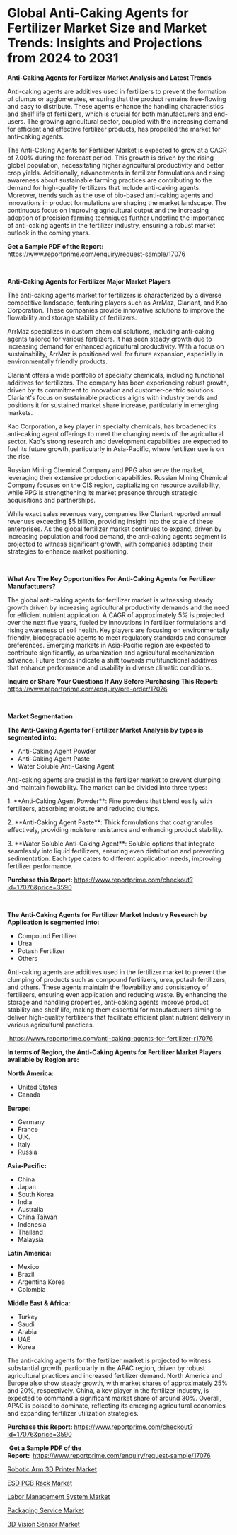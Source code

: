 <p><h1>Global Anti-Caking Agents for Fertilizer Market Size and Market Trends: Insights and Projections from 2024 to 2031</h1></p><p><strong>Anti-Caking Agents for Fertilizer Market Analysis and Latest Trends</strong></p>
<p><p>Anti-caking agents are additives used in fertilizers to prevent the formation of clumps or agglomerates, ensuring that the product remains free-flowing and easy to distribute. These agents enhance the handling characteristics and shelf life of fertilizers, which is crucial for both manufacturers and end-users. The growing agricultural sector, coupled with the increasing demand for efficient and effective fertilizer products, has propelled the market for anti-caking agents.</p><p>The Anti-Caking Agents for Fertilizer Market is expected to grow at a CAGR of 7.00% during the forecast period. This growth is driven by the rising global population, necessitating higher agricultural productivity and better crop yields. Additionally, advancements in fertilizer formulations and rising awareness about sustainable farming practices are contributing to the demand for high-quality fertilizers that include anti-caking agents. Moreover, trends such as the use of bio-based anti-caking agents and innovations in product formulations are shaping the market landscape. The continuous focus on improving agricultural output and the increasing adoption of precision farming techniques further underline the importance of anti-caking agents in the fertilizer industry, ensuring a robust market outlook in the coming years.</p></p>
<p><strong>Get a Sample PDF of the Report:&nbsp;</strong> <a href="https://www.reportprime.com/enquiry/request-sample/17076?utm_campaign=1108&utm_medium=2&utm_source=Github&utm_content=ia&utm_term=24112024&utm_id=anti-caking-agents-for-fertilizer">https://www.reportprime.com/enquiry/request-sample/17076</a></p>
<p>&nbsp;</p>
<p><strong>Anti-Caking Agents for Fertilizer Major Market Players</strong></p>
<p><p>The anti-caking agents market for fertilizers is characterized by a diverse competitive landscape, featuring players such as ArrMaz, Clariant, and Kao Corporation. These companies provide innovative solutions to improve the flowability and storage stability of fertilizers.</p><p>ArrMaz specializes in custom chemical solutions, including anti-caking agents tailored for various fertilizers. It has seen steady growth due to increasing demand for enhanced agricultural productivity. With a focus on sustainability, ArrMaz is positioned well for future expansion, especially in environmentally friendly products.</p><p>Clariant offers a wide portfolio of specialty chemicals, including functional additives for fertilizers. The company has been experiencing robust growth, driven by its commitment to innovation and customer-centric solutions. Clariant's focus on sustainable practices aligns with industry trends and positions it for sustained market share increase, particularly in emerging markets.</p><p>Kao Corporation, a key player in specialty chemicals, has broadened its anti-caking agent offerings to meet the changing needs of the agricultural sector. Kao's strong research and development capabilities are expected to fuel its future growth, particularly in Asia-Pacific, where fertilizer use is on the rise.</p><p>Russian Mining Chemical Company and PPG also serve the market, leveraging their extensive production capabilities. Russian Mining Chemical Company focuses on the CIS region, capitalizing on resource availability, while PPG is strengthening its market presence through strategic acquisitions and partnerships.</p><p>While exact sales revenues vary, companies like Clariant reported annual revenues exceeding $5 billion, providing insight into the scale of these enterprises. As the global fertilizer market continues to expand, driven by increasing population and food demand, the anti-caking agents segment is projected to witness significant growth, with companies adapting their strategies to enhance market positioning.</p></p>
<p>&nbsp;</p>
<p><strong>What Are The Key Opportunities For Anti-Caking Agents for Fertilizer Manufacturers?</strong></p>
<p><p>The global anti-caking agents for fertilizer market is witnessing steady growth driven by increasing agricultural productivity demands and the need for efficient nutrient application. A CAGR of approximately 5% is projected over the next five years, fueled by innovations in fertilizer formulations and rising awareness of soil health. Key players are focusing on environmentally friendly, biodegradable agents to meet regulatory standards and consumer preferences. Emerging markets in Asia-Pacific region are expected to contribute significantly, as urbanization and agricultural mechanization advance. Future trends indicate a shift towards multifunctional additives that enhance performance and usability in diverse climatic conditions.</p></p>
<p><strong>Inquire or Share Your Questions If Any Before Purchasing This Report:</strong> <a href="https://www.reportprime.com/enquiry/pre-order/17076?utm_campaign=1108&utm_medium=2&utm_source=Github&utm_content=ia&utm_term=24112024&utm_id=anti-caking-agents-for-fertilizer">https://www.reportprime.com/enquiry/pre-order/17076</a></p>
<p>&nbsp;</p>
<p><strong>Market Segmentation</strong></p>
<p><strong>The Anti-Caking Agents for Fertilizer Market Analysis by types is segmented into:</strong></p>
<p><ul><li>Anti-Caking Agent Powder</li><li>Anti-Caking Agent Paste</li><li>Water Soluble Anti-Caking Agent</li></ul></p>
<p><p>Anti-caking agents are crucial in the fertilizer market to prevent clumping and maintain flowability. The market can be divided into three types: </p><p>1. **Anti-Caking Agent Powder**: Fine powders that blend easily with fertilizers, absorbing moisture and reducing clumps.</p><p>   </p><p>2. **Anti-Caking Agent Paste**: Thick formulations that coat granules effectively, providing moisture resistance and enhancing product stability.</p><p>3. **Water Soluble Anti-Caking Agent**: Soluble options that integrate seamlessly into liquid fertilizers, ensuring even distribution and preventing sedimentation. Each type caters to different application needs, improving fertilizer performance.</p></p>
<p><strong>Purchase this Report:&nbsp;</strong><a href="https://www.reportprime.com/checkout?id=17076&price=3590&utm_campaign=1108&utm_medium=2&utm_source=Github&utm_content=ia&utm_term=24112024&utm_id=anti-caking-agents-for-fertilizer">https://www.reportprime.com/checkout?id=17076&price=3590</a></p>
<p>&nbsp;</p>
<p><strong>The Anti-Caking Agents for Fertilizer Market Industry Research by Application is segmented into:</strong></p>
<p><ul><li>Compound Fertilizer</li><li>Urea</li><li>Potash Fertilizer</li><li>Others</li></ul></p>
<p><p>Anti-caking agents are additives used in the fertilizer market to prevent the clumping of products such as compound fertilizers, urea, potash fertilizers, and others. These agents maintain the flowability and consistency of fertilizers, ensuring even application and reducing waste. By enhancing the storage and handling properties, anti-caking agents improve product stability and shelf life, making them essential for manufacturers aiming to deliver high-quality fertilizers that facilitate efficient plant nutrient delivery in various agricultural practices.</p></p>
<p><a href="https://www.reportprime.com/anti-caking-agents-for-fertilizer-r17076?utm_campaign=1108&utm_medium=2&utm_source=Github&utm_content=ia&utm_term=24112024&utm_id=anti-caking-agents-for-fertilizer">&nbsp;https://www.reportprime.com/anti-caking-agents-for-fertilizer-r17076</a></p>
<p><strong>In terms of Region, the Anti-Caking Agents for Fertilizer Market Players available by Region are:</strong></p>
<p>
    <p> <strong> North America: </strong>
        <ul>
            <li>United States</li>
            <li>Canada</li>
        </ul>
        </p> 
    <p> <strong> Europe: </strong>
        <ul>
            <li>Germany</li>
            <li>France</li>
            <li>U.K.</li>
            <li>Italy</li>
            <li>Russia</li>
        </ul>
        </p> 
    <p> <strong> Asia-Pacific: </strong>
        <ul>
            <li>China</li>
            <li>Japan</li>
            <li>South Korea</li>
            <li>India</li>
            <li>Australia</li>
            <li>China Taiwan</li>
            <li>Indonesia</li>
            <li>Thailand</li>
            <li>Malaysia</li>
        </ul>
        </p> 
    <p> <strong> Latin America: </strong>
        <ul>
            <li>Mexico</li>
            <li>Brazil</li>
            <li>Argentina Korea</li>
            <li>Colombia</li>
        </ul>
        </p> 
    <p> <strong> Middle East & Africa: </strong>
        <ul>
            <li>Turkey</li>
            <li>Saudi</li>
            <li>Arabia</li>
            <li>UAE</li>
            <li>Korea</li>
        </ul>
    </p>
    </p>
<p><p>The anti-caking agents for the fertilizer market is projected to witness substantial growth, particularly in the APAC region, driven by robust agricultural practices and increased fertilizer demand. North America and Europe also show steady growth, with market shares of approximately 25% and 20%, respectively. China, a key player in the fertilizer industry, is expected to command a significant market share of around 30%. Overall, APAC is poised to dominate, reflecting its emerging agricultural economies and expanding fertilizer utilization strategies.</p></p>
<p><strong>Purchase this Report: </strong><a href="https://www.reportprime.com/checkout?id=17076&price=3590&utm_campaign=1108&utm_medium=2&utm_source=Github&utm_content=ia&utm_term=24112024&utm_id=anti-caking-agents-for-fertilizer">https://www.reportprime.com/checkout?id=17076&price=3590</a></p>
<p>&nbsp;<strong>Get a Sample PDF of the Report:&nbsp;&nbsp;</strong><a href="https://www.reportprime.com/enquiry/request-sample/17076?utm_campaign=1108&utm_medium=2&utm_source=Github&utm_content=ia&utm_term=24112024&utm_id=anti-caking-agents-for-fertilizer">https://www.reportprime.com/enquiry/request-sample/17076</a></p>
<p><strong></strong></p>
<p><p><a href="https://www.linkedin.com/pulse/robotic-arm-3d-printer-market-report-in-depth-analysis-global-eezpc?utm_campaign=1108&utm_medium=2&utm_source=Github&utm_content=ia&utm_term=24112024&utm_id=anti-caking-agents-for-fertilizer">Robotic Arm 3D Printer Market</a></p><p><a href="https://www.linkedin.com/pulse/detailed-analysis-esd-pcb-rack-market-growth-from-2024-2031-7blpc?utm_campaign=1108&utm_medium=2&utm_source=Github&utm_content=ia&utm_term=24112024&utm_id=anti-caking-agents-for-fertilizer">ESD PCB Rack Market</a></p><p><a href="https://issuu.com/reportprime-2/docs/labor-management-system-market-size_e96b26f35880fd?utm_campaign=1108&utm_medium=2&utm_source=Github&utm_content=ia&utm_term=24112024&utm_id=anti-caking-agents-for-fertilizer">Labor Management System Market</a></p><p><a href="https://issuu.com/reportprime-2/docs/packaging-service-market-size-2030._4e70f6cb229f64?utm_campaign=1108&utm_medium=2&utm_source=Github&utm_content=ia&utm_term=24112024&utm_id=anti-caking-agents-for-fertilizer">Packaging Service Market</a></p><p><a href="https://www.linkedin.com/pulse/market-dynamics-future-trends-global-3d-vision-sensor-sector-a4spc?utm_campaign=1108&utm_medium=2&utm_source=Github&utm_content=ia&utm_term=24112024&utm_id=anti-caking-agents-for-fertilizer">3D Vision Sensor Market</a></p></p>